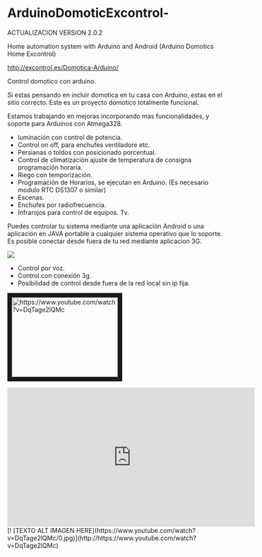 ArduinoDomoticExcontrol- 
========================
ACTUALIZACION VERSION 2.0.2

Home automation system with Arduino and Android (Arduino Domotics Home Excontrol) 

http://excontrol.es/Domotica-Arduino/

Control domotico con arduino.

Si estas pensando en incluir domotica en tu casa con Arduino, estas en el sitio correcto. Este es un proyecto domotico totalmente funcional.

Estamos trabajando en mejoras incorporando mas funcionalidades, y soporte para Arduinos con Atmega328.
*  Iuminación con control de potencia.
*  Control on off, para enchufes ventiladore etc.
*  Persianas o toldos con posicionado porcentual.
*  Control de climatización ajuste de temperatura de consigna programación horaria.
*  Riego con temporización.
*  Programación de Horarios, se ejecutan en Arduino. (Es necesario modulo RTC DS1307 o similar)
*  Escenas.
*  Enchufes por radiofrecuencia.
* Infrarojos para control de equipos. Tv.


Puedes controlar tu sistema mediante una aplicación Android o una aplicación en JAVA portable a cualquier sistema operativo que lo soporte. Es posible conectar desde fuera de tu red mediante aplicacion 3G.

![](http://domotica-arduino.es/wp-content/uploads/2014/09/V2-300x215.png)

  * Control por voz.
 *  Control con conexión 3g.
 *  Posibilidad de control desde fuera de la red local sin ip fija.

<a href="http://www.youtube.com/watch?feature=player_embedded&v=DqTage2lQMc
" target="_blank"><img src="https://www.youtube.com/watch?v=DqTage2lQMc/0.jpg" 
alt="https://www.youtube.com/watch?v=DqTage2lQMc" width="240" height="180" border="10" /></a>

<iframe width="560" height="315" src="http:///www.youtube.com/embed/DqTage2lQMc" frameborder="0" allowfullscreen></iframe>
[! [TEXTO ALT IMAGEN HERE](https://www.youtube.com/watch?v=DqTage2lQMc/0.jpg)](http://https://www.youtube.com/watch?v=DqTage2lQMc)

